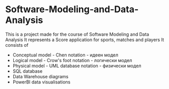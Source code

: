# Software-Modeling-and-Data-Analysis
This is a project made for the course of Software Modeling and Data Analysis
It represents a Score application for sports, matches and players
It consists of 
  - Conceptual model - Chen notation - идеен модел 
  - Logical model - Crow's foot notation - логически модел
  - Physical model - UML database notation - физически модел
  - SQL database
  - Data Warehouse diagrams
  - PowerBI data visualisations

